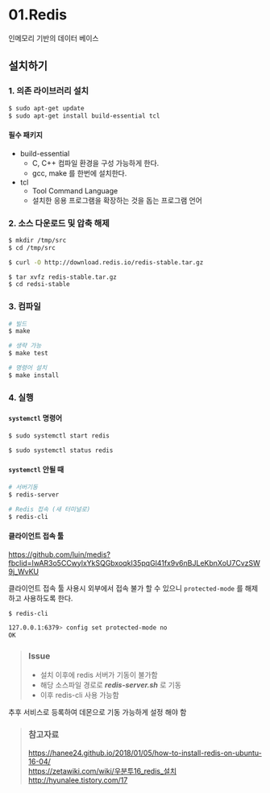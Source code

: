 # 01.Redis

인메모리 기반의 데이터 베이스

## 설치하기

### 1. 의존 라이브러리 설치

```bash
$ sudo apt-get update
$ sudo apt-get install build-essential tcl
```

#### 필수 패키지

* build-essential
  * C, C++ 컴파일 환경을 구성 가능하게 한다.
  * gcc, make 를 한번에 설치한다.
* tcl
  * Tool Command Language
  * 설치한 응용 프로그램을 확장하는 것을 돕는 프로그램 언어

### 2. 소스 다운로드 및 압축 해제

```bash
$ mkdir /tmp/src
$ cd /tmp/src
```

```bash
$ curl -O http://download.redis.io/redis-stable.tar.gz
```

```bash
$ tar xvfz redis-stable.tar.gz
$ cd redsi-stable
```

### 3. 컴파일

```bash
# 빌드
$ make

# 생략 가능
$ make test

# 명령어 설치
$ make install
```

### 4. 실행

#### `systemctl` 명령어

```bash
$ sudo systemctl start redis
```

```bash
$ sudo systemctl status redis
```

#### `systemctl` 안될 때

```bash
# 서버기동
$ redis-server

# Redis 접속 (새 터미널로)
$ redis-cli
```

#### 클라이언트 접속 툴

<https://github.com/luin/medis?fbclid=IwAR3o5CCwylxYkSQGbxoqkI35pqGl41fx9v6nBJLeKbnXoU7CvzSW9j_WvKU>

클라이언트 접속 툴 사용시 외부에서 접속 불가 할 수 있으니 `protected-mode` 를 해제하고 사용하도록 한다.

```bash
$ redis-cli

127.0.0.1:6379> config set protected-mode no
OK
```

> ### Issue
> * 설치 이후에 redis 서버가 기동이 불가함
> * 해당 소스파일 경로로 _**redis-server.sh**_ 로 기동
> * 이후 redis-cli 사용 가능함

추후 서비스로 등록하여 데몬으로 기동 가능하게 설정 해야 함

> ### 참고자료
> <https://hanee24.github.io/2018/01/05/how-to-install-redis-on-ubuntu-16-04/>  
> <https://zetawiki.com/wiki/우분투16_redis_설치>
> <http://hyunalee.tistory.com/17>
